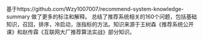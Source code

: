基于https://github.com/Wzy1007007/recommend-system-knowledge-summary 做了更多的标注和解释。
总结了推荐系统相关的160个问题，包括基础知识，召回，排序，冷启动，涨指标的方法。知识来源于王树森《推荐系统公开课》和赵传霖《互联网大厂推荐算法实战》部分知识。 
